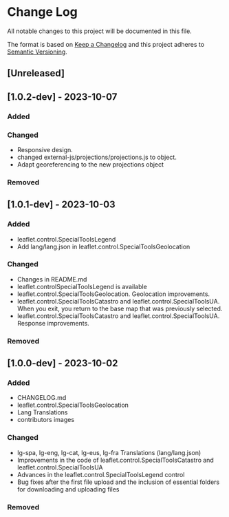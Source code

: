 # Change Log
All notable changes to this project will be documented in this file.
 
The format is based on [Keep a Changelog](http://keepachangelog.com/)
and this project adheres to [Semantic Versioning](http://semver.org/).
 
## [Unreleased]

## [1.0.2-dev] - 2023-10-07

### Added

### Changed

- Responsive design.
- changed external-js/projections/projections.js to object.
- Adapt georeferencing to the new projections object

### Removed

## [1.0.1-dev] - 2023-10-03

### Added

- leaflet.control.SpecialToolsLegend
- Add lang/lang.json in leaflet.control.SpecialToolsGeolocation

### Changed

- Changes in README.md
- leaflet.controlSpecialToolsLegend is available
- leaflet.control.SpecialToolsGeolocation. Geolocation improvements.
- leaflet.control.SpecialToolsCatastro and leaflet.control.SpecialToolsUA. When you exit, you return to the base map that was previously selected.
- leaflet.control.SpecialToolsCatastro and leaflet.control.SpecialToolsUA. Response improvements.

### Removed

## [1.0.0-dev] - 2023-10-02

### Added

- CHANGELOG.md
- leaflet.control.SpecialToolsGeolocation
- Lang Translations
- contributors images

### Changed

- lg-spa, lg-eng, lg-cat, lg-eus, lg-fra Translations (lang/lang.json)
- Improvements in the code of leaflet.control.SpecialToolsCatastro and leaflet.control.SpecialToolsUA
- Advances in the leaflet.control.SpecialToolsLegend control
- Bug fixes after the first file upload and the inclusion of essential folders for downloading and uploading files

### Removed

